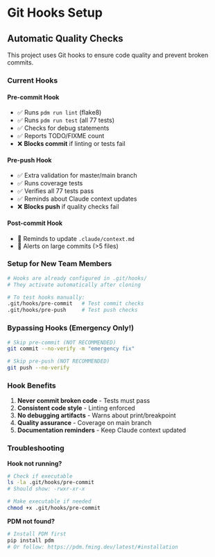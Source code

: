 # Git Hooks Setup

## Automatic Quality Checks

This project uses Git hooks to ensure code quality and prevent broken commits.

### Current Hooks

#### Pre-commit Hook
- ✅ Runs `pdm run lint` (flake8)
- ✅ Runs `pdm run test` (all 77 tests)
- ✅ Checks for debug statements
- ✅ Reports TODO/FIXME count
- ❌ **Blocks commit** if linting or tests fail

#### Pre-push Hook  
- ✅ Extra validation for master/main branch
- ✅ Runs coverage tests
- ✅ Verifies all 77 tests pass
- ✅ Reminds about Claude context updates
- ❌ **Blocks push** if quality checks fail

#### Post-commit Hook
- 📝 Reminds to update `.claude/context.md`
- 🚨 Alerts on large commits (>5 files)

### Setup for New Team Members

```bash
# Hooks are already configured in .git/hooks/
# They activate automatically after cloning

# To test hooks manually:
.git/hooks/pre-commit   # Test commit checks
.git/hooks/pre-push     # Test push checks
```

### Bypassing Hooks (Emergency Only!)

```bash
# Skip pre-commit (NOT RECOMMENDED)
git commit --no-verify -m "emergency fix"

# Skip pre-push (NOT RECOMMENDED)  
git push --no-verify
```

### Hook Benefits

1. **Never commit broken code** - Tests must pass
2. **Consistent code style** - Linting enforced
3. **No debugging artifacts** - Warns about print/breakpoint
4. **Quality assurance** - Coverage on main branch
5. **Documentation reminders** - Keep Claude context updated

### Troubleshooting

**Hook not running?**
```bash
# Check if executable
ls -la .git/hooks/pre-commit
# Should show: -rwxr-xr-x

# Make executable if needed
chmod +x .git/hooks/pre-commit
```

**PDM not found?**
```bash
# Install PDM first
pip install pdm
# Or follow: https://pdm.fming.dev/latest/#installation
```